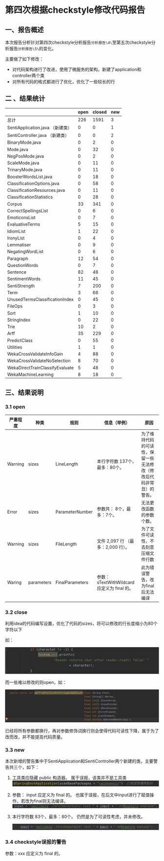 # 第四次根据checkstyle修改代码报告



## 一、报告概述

本次报告分析针对第四次checkstyle分析报告`分析报告\4\`至第五次checkstyle分析报告`分析报告\5\`的变化。

主要做了如下修改：

+ 对代码架构进行了改进，使用了微服务的架构，新建了application和controller两个类
+ 对所有代码的格式都进行了优化，优化了一些较长的行

## 二 、结果统计

|                                  | open | closed | new  |
| -------------------------------- | ---- | ------ | ---- |
| 总计                             | 226  | 1591   | 3    |
| SentiApplication.java （新建类） | 0    | 0      | 1    |
| SentiController.java （新建类）  | 0    | 0      | 2    |
| BinaryMode.java                  | 0    | 2      | 0    |
| Mode.java                        | 0    | 32     | 0    |
| NegPosMode.java                  | 0    | 2      | 0    |
| ScaleMode.java                   | 0    | 11     | 0    |
| TrinaryMode.java                 | 0    | 11     | 0    |
| BoosterWordsList.java            | 0    | 18     | 0    |
| ClassificationOptions.java       | 0    | 58     | 0    |
| ClassificationResources.java     | 0    | 11     | 0    |
| ClassificationStatistics         | 0    | 28     | 0    |
| Corpus                           | 33   | 341    | 0    |
| CorrectSpellingsList             | 0    | 6      | 0    |
| EmoticonsList                    | 0    | 7      | 0    |
| EvaluativeTerms                  | 5    | 15     | 0    |
| IdiomList                        | 1    | 22     | 0    |
| IronyList                        | 0    | 4      | 0    |
| Lemmatiser                       | 0    | 9      | 0    |
| NegatingWordList                 | 0    | 6      | 0    |
| Paragraph                        | 12   | 54     | 0    |
| QuestionWords                    | 0    | 7      | 0    |
| Sentence                         | 82   | 48     | 0    |
| SentimentWords                   | 11   | 45     | 0    |
| SentiStrength                    | 7    | 200    | 0    |
| Term                             | 3    | 66     | 0    |
| UnusedTermsClassificationIndex   | 0    | 45     | 0    |
| FileOps                          | 0    | 3      | 0    |
| Sort                             | 1    | 10     | 0    |
| StringIndex                      | 0    | 22     | 0    |
| Trie                             | 10   | 2      | 0    |
| Arff                             | 35   | 229    | 0    |
| PredictClass                     | 0    | 55     | 0    |
| Utilities                        | 1    | 1      | 0    |
| WekaCrossValidateInfoGain        | 4    | 88     | 0    |
| WekaCrossValidateNoSelection     | 8    | 70     | 0    |
| WekaDirectTrainClassifyEvaluate  | 5    | 48     | 0    |
| WekaMachineLearning              | 8    | 18     | 0    |



## 三、结果说明

### 3.1 open

| 严重程度 | 种类       | 规则            | 信息（举例）                                 | 原因                                                         |
| -------- | ---------- | --------------- | -------------------------------------------- | ------------------------------------------------------------ |
| Warning  | sizes      | LineLength      | 本行字符数 137个，最多：80个。               | 为了维持代码的可读性，保留一些无法修改（修改后代码非常丑）的警告。 |
| Error    | sizes      | ParameterNumber | 参数共： 8个，最多：7个。                    | 无法更改函数的参数个数。                                     |
| Warning  | sizes      | FileLength      | 文件 2,097 行 （最多：2,000 行）。           | 为了文件可读性，不去刻意压缩文件行数                         |
| Waring   | parameters | FinalParameters | 参数： sTextWithWildcard 应定义为 final 的。 | 此为错误警告，改为final后无法编译                            |

### 3.2 close

利用idea的代码编写设置，优化了代码的sizes，将可以修改的行长度缩小为80个字符以下

如：

![image-20230419190323216](Report.4.assets/image-20230419190323216.png)

而一些难以修改的则open，如：

![image-20230419190451588](Report.4.assets/image-20230419190451588.png)

已经将所有参数都换行，再对参数修饰词换行则会使得代码可读性下降，属于为了改而改，并不能提高代码质量。

### 3.3 new

本次新增的警告集中于SentiApplication和SentiController两个新建的类，主要警告共三个，如下：

1. 工具类应隐藏 public 构造器。    属于误报，该类并不是工具类
   ![image-20230419190933042](Report.4.assets/image-20230419190933042.png)

2. 参数： input 应定义为 final 的。    也属于误报，在后文中input进行了赋值操作，若改为final则无法编译。
   ![image-20230419191002081](Report.4.assets/image-20230419191002081.png)

3. 本行字符数 83个，最多：80个。    仍然是为了可读性考虑，并未修改。

   ![image-20230419191127322](Report.4.assets/image-20230419191127322.png)

### 3.4 checkstyle误报的警告

参数：xxx 应定义为 final 的。

